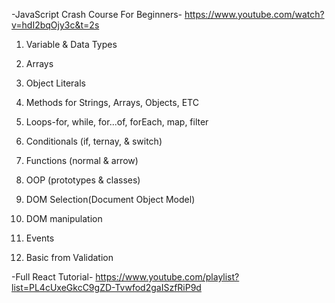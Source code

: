 -JavaScript Crash Course For Beginners-
https://www.youtube.com/watch?v=hdI2bqOjy3c&t=2s
1. Variable & Data Types
2. Arrays

3. Object Literals
4. Methods for Strings, Arrays, Objects, ETC

5. Loops-for, while, for...of, forEach, map, filter

6. Conditionals (if, ternay, & switch)
7. Functions (normal & arrow)

8. OOP (prototypes & classes)

9. DOM Selection(Document Object Model)

10. DOM manipulation
11. Events

12. Basic from Validation

-Full React Tutorial-
https://www.youtube.com/playlist?list=PL4cUxeGkcC9gZD-Tvwfod2gaISzfRiP9d





